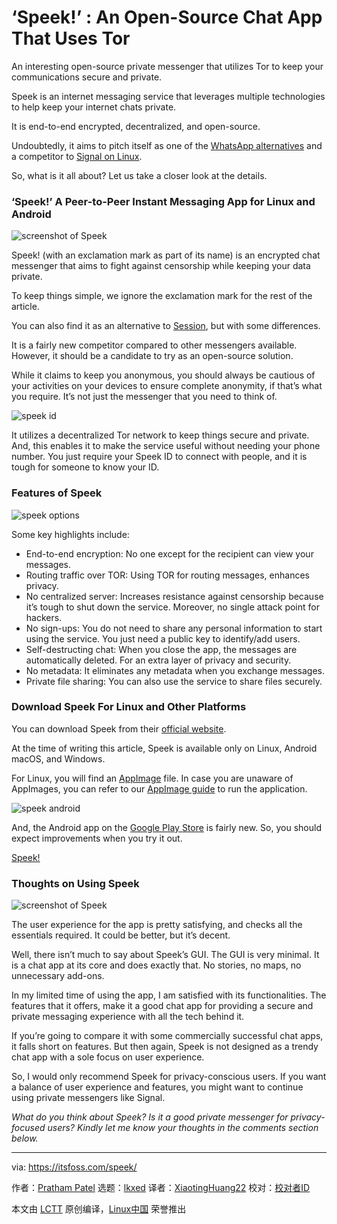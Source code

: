 [#]: subject: "‘Speek!’ : An Open-Source Chat App That Uses Tor"
[#]: via: "https://itsfoss.com/speek/"
[#]: author: "Pratham Patel https://itsfoss.com/author/pratham/"
[#]: collector: "lkxed"
[#]: translator: "XiaotingHuang22"
[#]: reviewer: " "
[#]: publisher: " "
[#]: url: " "

‘Speek!’ : An Open-Source Chat App That Uses Tor
======
An interesting open-source private messenger that utilizes Tor to keep your communications secure and private.

Speek is an internet messaging service that leverages multiple technologies to help keep your internet chats private.

It is end-to-end encrypted, decentralized, and open-source.

Undoubtedly, it aims to pitch itself as one of the [WhatsApp alternatives][1] and a competitor to [Signal on Linux][2].

So, what is it all about? Let us take a closer look at the details.

### ‘Speek!’ A Peer-to-Peer Instant Messaging App for Linux and Android

![screenshot of Speek][3]

Speek! (with an exclamation mark as part of its name) is an encrypted chat messenger that aims to fight against censorship while keeping your data private.

To keep things simple, we ignore the exclamation mark for the rest of the article.

You can also find it as an alternative to [Session][4], but with some differences.

It is a fairly new competitor compared to other messengers available. However, it should be a candidate to try as an open-source solution.

While it claims to keep you anonymous, you should always be cautious of your activities on your devices to ensure complete anonymity, if that’s what you require. It’s not just the messenger that you need to think of.

![speek id][5]

It utilizes a decentralized Tor network to keep things secure and private. And, this enables it to make the service useful without needing your phone number. You just require your Speek ID to connect with people, and it is tough for someone to know your ID.

### Features of Speek

![speek options][6]

Some key highlights include:

* End-to-end encryption: No one except for the recipient can view your messages.
* Routing traffic over TOR: Using TOR for routing messages, enhances privacy.
* No centralized server: Increases resistance against censorship because it’s tough to shut down the service. Moreover, no single attack point for hackers.
* No sign-ups: You do not need to share any personal information to start using the service. You just need a public key to identify/add users.
* Self-destructing chat: When you close the app, the messages are automatically deleted. For an extra layer of privacy and security.
* No metadata: It eliminates any metadata when you exchange messages.
* Private file sharing: You can also use the service to share files securely.

### Download Speek For Linux and Other Platforms

You can download Speek from their [official website][7].

At the time of writing this article, Speek is available only on Linux, Android macOS, and Windows.

For Linux, you will find an [AppImage][8] file. In case you are unaware of AppImages, you can refer to our [AppImage guide][9] to run the application.

![speek android][10]

And, the Android app on the [Google Play Store][11] is fairly new. So, you should expect improvements when you try it out.

[Speek!][12]

### Thoughts on Using Speek

![screenshot of Speek][13]

The user experience for the app is pretty satisfying, and checks all the essentials required. It could be better, but it’s decent.

Well, there isn’t much to say about Speek’s GUI. The GUI is very minimal. It is a chat app at its core and does exactly that. No stories, no maps, no unnecessary add-ons.

In my limited time of using the app, I am satisfied with its functionalities. The features that it offers, make it a good chat app for providing a secure and private messaging experience with all the tech behind it.

If you’re going to compare it with some commercially successful chat apps, it falls short on features. But then again, Speek is not designed as a trendy chat app with a sole focus on user experience.

So, I would only recommend Speek for privacy-conscious users. If you want a balance of user experience and features, you might want to continue using private messengers like Signal.

*What do you think about Speek? Is it a good private messenger for privacy-focused users? Kindly let me know your thoughts in the comments section below.*

--------------------------------------------------------------------------------

via: https://itsfoss.com/speek/

作者：[Pratham Patel][a]
选题：[lkxed][b]
译者：[XiaotingHuang22](https://github.com/XiaotingHuang22)
校对：[校对者ID](https://github.com/校对者ID)

本文由 [LCTT](https://github.com/LCTT/TranslateProject) 原创编译，[Linux中国](https://linux.cn/) 荣誉推出

[a]: https://itsfoss.com/author/pratham/
[b]: https://github.com/lkxed
[1]: https://itsfoss.com/private-whatsapp-alternatives/
[2]: https://itsfoss.com/install-signal-ubuntu/
[3]: https://itsfoss.com/wp-content/uploads/2022/05/01_speek_gui-1-800x532.webp
[4]: https://itsfoss.com/session-messenger/
[5]: https://itsfoss.com/wp-content/uploads/2022/05/speek-id-800x497.png
[6]: https://itsfoss.com/wp-content/uploads/2022/05/speek-options-800x483.png
[7]: https://speek.network
[8]: https://itsfoss.com/appimage-interview/
[9]: https://itsfoss.com/use-appimage-linux/
[10]: https://itsfoss.com/wp-content/uploads/2022/05/speek-android.jpg
[11]: https://play.google.com/store/apps/details?id=com.speek.chat
[12]: https://speek.network/
[13]: https://itsfoss.com/wp-content/uploads/2022/05/01_speek_gui-1-800x532.webp
